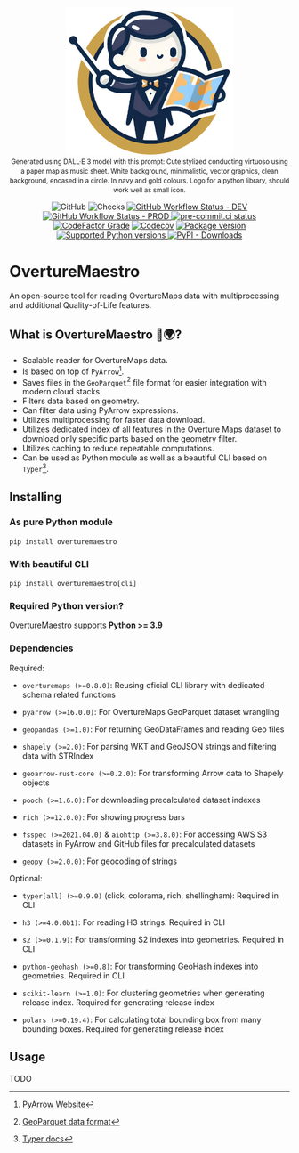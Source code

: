 <p align="center">
  <img width="300" src="https://raw.githubusercontent.com/kraina-ai/overturemaestro/main/docs/assets/logos/overturemaestro_logo.png"><br/>
  <small>Generated using DALL·E 3 model with this prompt: Cute stylized conducting virtuoso using a paper map as music sheet. White background, minimalistic, vector graphics, clean background, encased in a circle. In navy and gold colours. Logo for a python library, should work well as small icon.</small>
</p>

<p align="center">
    <img alt="GitHub" src="https://img.shields.io/github/license/kraina-ai/overturemaestro?logo=apache&logoColor=%23fff">
    <img src="https://img.shields.io/github/checks-status/kraina-ai/overturemaestro/main?logo=GitHubActions&logoColor=%23fff" alt="Checks">
    <a href="https://github.com/kraina-ai/overturemaestro/actions/workflows/ci-dev.yml" target="_blank">
        <img alt="GitHub Workflow Status - DEV" src="https://img.shields.io/github/actions/workflow/status/kraina-ai/overturemaestro/ci-dev.yml?label=build-dev&logo=GitHubActions&logoColor=%23fff">
    </a>
    <a href="https://github.com/kraina-ai/overturemaestro/actions/workflows/ci-prod.yml" target="_blank">
        <img alt="GitHub Workflow Status - PROD" src="https://img.shields.io/github/actions/workflow/status/kraina-ai/overturemaestro/ci-prod.yml?label=build-prod&logo=GitHubActions&logoColor=%23fff">
    </a>
    <a href="https://results.pre-commit.ci/latest/github/kraina-ai/overturemaestro/main" target="_blank">
        <img src="https://results.pre-commit.ci/badge/github/kraina-ai/overturemaestro/main.svg" alt="pre-commit.ci status">
    </a>
    <a href="https://www.codefactor.io/repository/github/kraina-ai/overturemaestro"><img alt="CodeFactor Grade" src="https://img.shields.io/codefactor/grade/github/kraina-ai/overturemaestro?logo=codefactor&logoColor=%23fff"></a>
    <a href="https://app.codecov.io/gh/kraina-ai/overturemaestro/tree/main"><img alt="Codecov" src="https://img.shields.io/codecov/c/github/kraina-ai/overturemaestro?logo=codecov&token=PRS4E02ZX0&logoColor=%23fff"></a>
    <a href="https://pypi.org/project/overturemaestro" target="_blank">
        <img src="https://img.shields.io/pypi/v/overturemaestro?color=%2334D058&label=pypi%20package&logo=pypi&logoColor=%23fff" alt="Package version">
    </a>
    <a href="https://pypi.org/project/overturemaestro" target="_blank">
        <img src="https://img.shields.io/pypi/pyversions/overturemaestro.svg?color=%2334D058&logo=python&logoColor=%23fff" alt="Supported Python versions">
    </a>
    <a href="https://pypi.org/project/overturemaestro" target="_blank">
        <img alt="PyPI - Downloads" src="https://img.shields.io/pypi/dm/overturemaestro">
    </a>
</p>

# OvertureMaestro

An open-source tool for reading OvertureMaps data with multiprocessing and additional Quality-of-Life features.

## What is **OvertureMaestro** 🎼🌍?

- Scalable reader for OvertureMaps data.
- Is based on top of `PyArrow`[^1].
- Saves files in the `GeoParquet`[^2] file format for easier integration with modern cloud stacks.
- Filters data based on geometry.
- Can filter data using PyArrow expressions.
- Utilizes multiprocessing for faster data download.
- Utilizes dedicated index of all features in the Overture Maps dataset to download only specific parts based on the geometry filter.
- Utilizes caching to reduce repeatable computations.
- Can be used as Python module as well as a beautiful CLI based on `Typer`[^3].

[^1]: [PyArrow Website](https://arrow.apache.org/docs/python/)
[^2]: [GeoParquet data format](https://geoparquet.org/)
[^3]: [Typer docs](https://typer.tiangolo.com/)

## Installing

### As pure Python module

```
pip install overturemaestro
```

### With beautiful CLI

```
pip install overturemaestro[cli]
```

### Required Python version?

OvertureMaestro supports **Python >= 3.9**

### Dependencies

Required:

- `overturemaps (>=0.8.0)`: Reusing oficial CLI library with dedicated schema related functions

- `pyarrow (>=16.0.0)`: For OvertureMaps GeoParquet dataset wrangling

- `geopandas (>=1.0)`: For returning GeoDataFrames and reading Geo files

- `shapely (>=2.0)`: For parsing WKT and GeoJSON strings and filtering data with STRIndex

- `geoarrow-rust-core (>=0.2.0)`: For transforming Arrow data to Shapely objects

- `pooch (>=1.6.0)`: For downloading precalculated dataset indexes

- `rich (>=12.0.0)`: For showing progress bars

- `fsspec (>=2021.04.0)` & `aiohttp (>=3.8.0)`: For accessing AWS S3 datasets in PyArrow and GitHub files for precalculated datasets

- `geopy (>=2.0.0)`: For geocoding of strings

Optional:

- `typer[all] (>=0.9.0)` (click, colorama, rich, shellingham): Required in CLI

- `h3 (>=4.0.0b1)`: For reading H3 strings. Required in CLI

- `s2 (>=0.1.9)`: For transforming S2 indexes into geometries. Required in CLI

- `python-geohash (>=0.8)`: For transforming GeoHash indexes into geometries. Required in CLI

- `scikit-learn (>=1.0)`: For clustering geometries when generating release index. Required for generating release index

- `polars (>=0.19.4)`: For calculating total bounding box from many bounding boxes. Required for generating release index

## Usage

TODO
